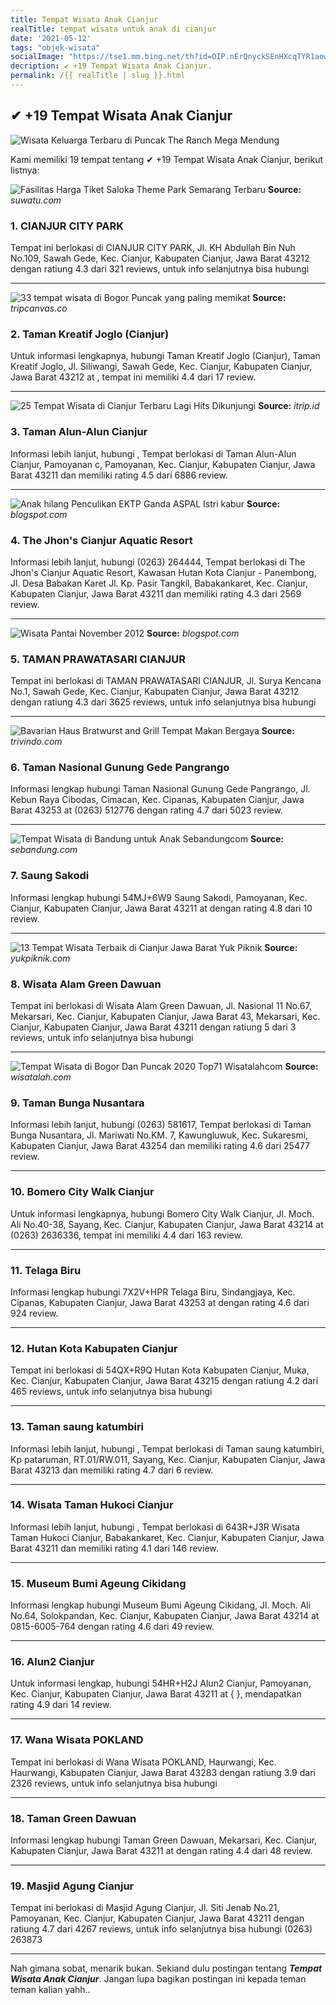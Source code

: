```yaml
---
title: Tempat Wisata Anak Cianjur
realTitle: tempat wisata untuk anak di cianjur
date: '2021-05-12'
tags: "objek-wisata"
socialImage: "https://tse1.mm.bing.net/th?id=OIP.nErQnyckSEnHXcqTYR1aowHaEK&amp;pid=15.1"
decription: ✔ +19 Tempat Wisata Anak Cianjur.
permalink: /{{ realTitle | slug }}.html
---
```


## ✔ +19 Tempat Wisata Anak Cianjur

![Wisata Keluarga Terbaru di Puncak The Ranch Mega Mendung](http://www.trivindo.com/data/upload/2017/08/the-ranch-mega-mendung-11.jpg)



Kami memiliki 19 tempat tentang ✔ +19 Tempat Wisata Anak Cianjur, berikut listnya:



![Fasilitas  Harga Tiket Saloka Theme Park Semarang Terbaru ](https://tse2.mm.bing.net/th?id=OIP.1t46VF5wZi26TN1gpdl4rAHaJQ&amp;pid=15.1)
**Source:** _suwatu.com_


### 1. CIANJUR CITY PARK



Tempat ini berlokasi di CIANJUR CITY PARK, Jl. KH Abdullah Bin Nuh No.109, Sawah Gede, Kec. Cianjur, Kabupaten Cianjur, Jawa Barat 43212 dengan ratiung 4.3 dari 321 reviews, untuk info selanjutnya bisa hubungi 

---


![33 tempat wisata di Bogor  Puncak yang paling memikat](https://tse4.mm.bing.net/th?id=OIP.BRE6xpBQv7U2FqhsFOqmIQHaHa&amp;pid=15.1)
**Source:** _tripcanvas.co_


### 2. Taman Kreatif Joglo (Cianjur)



Untuk informasi lengkapnya, hubungi Taman Kreatif Joglo (Cianjur), Taman Kreatif Joglo, Jl. Siliwangi, Sawah Gede, Kec. Cianjur, Kabupaten Cianjur, Jawa Barat 43212 at , tempat ini memiliki 4.4 dari 17 review.

---


![25 Tempat Wisata di Cianjur Terbaru  Lagi Hits Dikunjungi ](https://tse3.mm.bing.net/th?id=OIP.m0wHbeBoglB6HJBrvUn2_gHaEc&amp;pid=15.1)
**Source:** _itrip.id_


### 3. Taman Alun-Alun Cianjur



Informasi lebih lanjut, hubungi , Tempat berlokasi di Taman Alun-Alun Cianjur, Pamoyanan c, Pamoyanan, Kec. Cianjur, Kabupaten Cianjur, Jawa Barat 43211 dan memiliki rating 4.5 dari 6886 review.

---


![Anak hilang Penculikan EKTP Ganda  ASPAL Istri kabur ](https://tse3.mm.bing.net/th?id=OIP.Lh0JSe3SsR0K8NH1JDEMvQHaF5&amp;pid=15.1)
**Source:** _blogspot.com_


### 4. The Jhon&#039;s Cianjur Aquatic Resort



Informasi lebih lanjut, hubungi (0263) 264444, Tempat berlokasi di The Jhon&#039;s Cianjur Aquatic Resort, Kawasan Hutan Kota Cianjur - Panembong, Jl. Desa Babakan Karet Jl. Kp. Pasir Tangkil, Babakankaret, Kec. Cianjur, Kabupaten Cianjur, Jawa Barat 43211 dan memiliki rating 4.3 dari 2569 review.

---


![Wisata Pantai November 2012](https://tse4.mm.bing.net/th?id=OIP.5jHmy8qTVrbGDA9WfLcfEwHaEl&amp;pid=15.1)
**Source:** _blogspot.com_


### 5. TAMAN PRAWATASARI CIANJUR



Tempat ini berlokasi di TAMAN PRAWATASARI CIANJUR, Jl. Surya Kencana No.1, Sawah Gede, Kec. Cianjur, Kabupaten Cianjur, Jawa Barat 43212 dengan ratiung 4.3 dari 3625 reviews, untuk info selanjutnya bisa hubungi 

---


![Bavarian Haus Bratwurst and Grill Tempat Makan Bergaya ](https://tse1.mm.bing.net/th?id=OIP.WtFgLibKqVYpKSMJlPNC1AHaE8&amp;pid=15.1)
**Source:** _trivindo.com_


### 6. Taman Nasional Gunung Gede Pangrango



Informasi lengkap hubungi Taman Nasional Gunung Gede Pangrango, Jl. Kebun Raya Cibodas, Cimacan, Kec. Cipanas, Kabupaten Cianjur, Jawa Barat 43253 at (0263) 512776 dengan rating 4.7 dari 5023 review.

---


![Tempat Wisata di Bandung untuk Anak  Sebandungcom](https://tse2.mm.bing.net/th?id=OIP.NANgi7QnvWj1CCstHhGcSAHaEA&amp;pid=15.1)
**Source:** _sebandung.com_


### 7. Saung Sakodi



Informasi lengkap hubungi 54MJ+6W9 Saung Sakodi, Pamoyanan, Kec. Cianjur, Kabupaten Cianjur, Jawa Barat 43211 at  dengan rating 4.8 dari 10 review.

---


![13 Tempat Wisata Terbaik di Cianjur Jawa Barat  Yuk Piknik](https://tse2.mm.bing.net/th?id=OIP.CL77crU2_dTlWKM5lQNMcgHaEw&amp;pid=15.1)
**Source:** _yukpiknik.com_


### 8. Wisata Alam Green Dawuan



Tempat ini berlokasi di Wisata Alam Green Dawuan, Jl. Nasional 11 No.67, Mekarsari, Kec. Cianjur, Kabupaten Cianjur, Jawa Barat 43, Mekarsari, Kec. Cianjur, Kabupaten Cianjur, Jawa Barat 43211 dengan ratiung 5 dari 3 reviews, untuk info selanjutnya bisa hubungi 

---


![Tempat Wisata di Bogor Dan Puncak 2020 Top71  Wisatalahcom](https://tse2.mm.bing.net/th?id=OIP.tIpTrVEMWkn8vSonczDPKQHaEf&amp;pid=15.1)
**Source:** _wisatalah.com_


### 9. Taman Bunga Nusantara



Informasi lebih lanjut, hubungi (0263) 581617, Tempat berlokasi di Taman Bunga Nusantara, Jl. Mariwati No.KM. 7, Kawungluwuk, Kec. Sukaresmi, Kabupaten Cianjur, Jawa Barat 43254 dan memiliki rating 4.6 dari 25477 review.

---


### 10. Bomero City Walk Cianjur



Untuk informasi lengkapnya, hubungi Bomero City Walk Cianjur, Jl. Moch. Ali No.40-38, Sayang, Kec. Cianjur, Kabupaten Cianjur, Jawa Barat 43214 at (0263) 2636336, tempat ini memiliki 4.4 dari 163 review.

---


### 11. Telaga Biru



Informasi lengkap hubungi 7X2V+HPR Telaga Biru, Sindangjaya, Kec. Cipanas, Kabupaten Cianjur, Jawa Barat 43253 at  dengan rating 4.6 dari 924 review.

---


### 12. Hutan Kota Kabupaten Cianjur



Tempat ini berlokasi di 54QX+R9Q Hutan Kota Kabupaten Cianjur, Muka, Kec. Cianjur, Kabupaten Cianjur, Jawa Barat 43215 dengan ratiung 4.2 dari 465 reviews, untuk info selanjutnya bisa hubungi 

---


### 13. Taman saung katumbiri



Informasi lebih lanjut, hubungi , Tempat berlokasi di Taman saung katumbiri, Kp pataruman, RT.01/RW.011, Sayang, Kec. Cianjur, Kabupaten Cianjur, Jawa Barat 43213 dan memiliki rating 4.7 dari 6 review.

---


### 14. Wisata Taman Hukoci Cianjur



Informasi lebih lanjut, hubungi , Tempat berlokasi di 643R+J3R Wisata Taman Hukoci Cianjur, Babakankaret, Kec. Cianjur, Kabupaten Cianjur, Jawa Barat 43211 dan memiliki rating 4.1 dari 146 review.

---


### 15. Museum Bumi Ageung Cikidang



Informasi lengkap hubungi Museum Bumi Ageung Cikidang, Jl. Moch. Ali No.64, Solokpandan, Kec. Cianjur, Kabupaten Cianjur, Jawa Barat 43214 at 0815-6005-764 dengan rating 4.6 dari 49 review.

---


### 16. Alun2 Cianjur



Untuk informasi lengkap, hubungi 54HR+H2J Alun2 Cianjur, Pamoyanan, Kec. Cianjur, Kabupaten Cianjur, Jawa Barat 43211 at {  }, mendapatkan rating 4.9 dari 14 review.

---


### 17. Wana Wisata POKLAND



Tempat ini berlokasi di Wana Wisata POKLAND, Haurwangi, Kec. Haurwangi, Kabupaten Cianjur, Jawa Barat 43283 dengan ratiung 3.9 dari 2326 reviews, untuk info selanjutnya bisa hubungi 

---


### 18. Taman Green Dawuan



Informasi lengkap hubungi Taman Green Dawuan, Mekarsari, Kec. Cianjur, Kabupaten Cianjur, Jawa Barat 43211 at  dengan rating 4.4 dari 48 review.

---


### 19. Masjid Agung Cianjur



Tempat ini berlokasi di Masjid Agung Cianjur, Jl. Siti Jenab No.21, Pamoyanan, Kec. Cianjur, Kabupaten Cianjur, Jawa Barat 43211 dengan ratiung 4.7 dari 4267 reviews, untuk info selanjutnya bisa hubungi (0263) 263873

---









Nah gimana sobat, menarik bukan. Sekiand dulu postingan tentang ***Tempat Wisata Anak Cianjur***. Jangan lupa bagikan postingan ini kepada teman teman kalian yahh..
